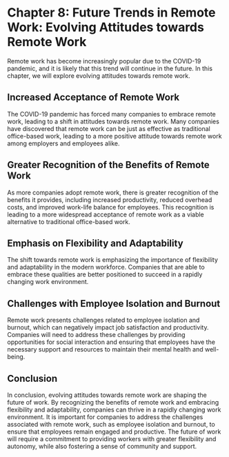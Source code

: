 Chapter 8: Future Trends in Remote Work: Evolving Attitudes towards Remote Work
===============================================================================

Remote work has become increasingly popular due to the COVID-19 pandemic, and it is likely that this trend will continue in the future. In this chapter, we will explore evolving attitudes towards remote work.

Increased Acceptance of Remote Work
-----------------------------------

The COVID-19 pandemic has forced many companies to embrace remote work, leading to a shift in attitudes towards remote work. Many companies have discovered that remote work can be just as effective as traditional office-based work, leading to a more positive attitude towards remote work among employers and employees alike.

Greater Recognition of the Benefits of Remote Work
--------------------------------------------------

As more companies adopt remote work, there is greater recognition of the benefits it provides, including increased productivity, reduced overhead costs, and improved work-life balance for employees. This recognition is leading to a more widespread acceptance of remote work as a viable alternative to traditional office-based work.

Emphasis on Flexibility and Adaptability
----------------------------------------

The shift towards remote work is emphasizing the importance of flexibility and adaptability in the modern workforce. Companies that are able to embrace these qualities are better positioned to succeed in a rapidly changing work environment.

Challenges with Employee Isolation and Burnout
----------------------------------------------

Remote work presents challenges related to employee isolation and burnout, which can negatively impact job satisfaction and productivity. Companies will need to address these challenges by providing opportunities for social interaction and ensuring that employees have the necessary support and resources to maintain their mental health and well-being.

Conclusion
----------

In conclusion, evolving attitudes towards remote work are shaping the future of work. By recognizing the benefits of remote work and embracing flexibility and adaptability, companies can thrive in a rapidly changing work environment. It is important for companies to address the challenges associated with remote work, such as employee isolation and burnout, to ensure that employees remain engaged and productive. The future of work will require a commitment to providing workers with greater flexibility and autonomy, while also fostering a sense of community and support.

